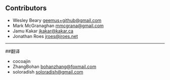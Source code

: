 ## Contributors

* Wesley Beary <geemus+github@gmail.com>
* Mark McGranaghan <mmcgrana@gmail.com>
* Jamu Kakar <jkakar@kakar.ca>
* Jonathan Roes <jroes@jroes.net>

----

##翻译
* cocoajin
* ZhangBohan <bohanzhang@foxmail.com>
* soloradish <soloradish@gmail.com>
